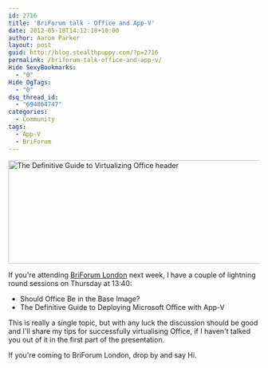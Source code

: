 ```yaml
---
id: 2716
title: 'BriForum talk - Office and App-V'
date: 2012-05-18T14:12:18+10:00
author: Aaron Parker
layout: post
guid: http://blog.stealthpuppy.com/?p=2716
permalink: /briforum-talk-office-and-app-v/
Hide SexyBookmarks:
  - "0"
Hide OgTags:
  - "0"
dsq_thread_id:
  - "694864747"
categories:
  - Community
tags:
  - App-V
  - BriForum
---
```

<img class="alignleft  wp-image-2717" title="The Definitive Guide to Virtualizing Office header" src="{{site.baseurl}}/media/2012/05/Screen-Shot-2012-05-18-at-13.52.51.png" alt="The Definitive Guide to Virtualizing Office header" width="660" height="208" srcset="{{site.baseurl}}/media/2012/05/Screen-Shot-2012-05-18-at-13.52.51.png 778w, {{site.baseurl}}/media/2012/05/Screen-Shot-2012-05-18-at-13.52.51-150x47.png 150w, {{site.baseurl}}/media/2012/05/Screen-Shot-2012-05-18-at-13.52.51-300x94.png 300w" sizes="(max-width: 660px) 100vw, 660px" />

If you're attending [BriForum London](http://briforum.com/Europe/index.html) next week, I have a couple of lightning round sessions on Thursday at 13:40:

  * Should Office Be in the Base Image?
  * The Definitive Guide to Deploying Microsoft Office with App-V

This is really a single topic, but with any luck the discussion should be good and I'll share my tips for successfully virtualising Office, if I haven't talked you out of it in the first part of the presentation.

If you're coming to BriForum London, drop by and say Hi.